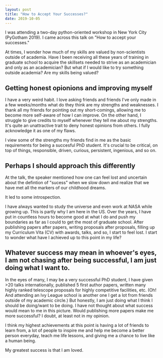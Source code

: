 ```yaml
---
layout: post
title: "How to Accept Your Successes?"
date: 2019-10-05
---
```


I was attending a two-day python-oriented workshop in New York City (PyGotham 2019). I came across this talk on "How to accept your successes."

At times, I wonder how much of my skills are valued by non-scientists outside of academia. Have I been receiving all these years of training in graduate school to acquire the skillsets needed to strive as an academician and only as an academician? But what if I would like to try something outside academia? Are my skills being valued? 

## Getting honest opionions and improving myself
I have a very weird habit. I love asking friends and friends I've only made in a few weeks/months what do they think are my strengths and weaknesses. I thank all my friends for pointing out my short-comings, allowing me to become more self-aware of how I can improve. On the other hand, I struggle to give credits to myself whenever they tell me about my strengths. It's quite an unattractive trait to deny honest opinions from others. I fully acknowledge it as one of my flaws. 

I view some of the strengths my friends find in me as the basic requirements for being a succesful PhD student. It's crucial to be critical, on top of things, responsible, driven, curious, persistent, ingenious, and so on. 

## Perhaps I should approach this differently
At the talk, the speaker mentioned how one can feel lost and uncertain about the defintion of "sucess" when we slow down and realize that we have met all the markers of our childhood dreams. 

It led to some introspection. 

I have always wanted to study the universe and even work at NASA while growing up. This is partly why I am here in the US. Over the years, I have put in countless hours to become good at what I do and push my boundaries as far as I could to get the most of graduate school. After publishing papers after papers, writing proposals after proposals, filling up my Curriculum Vita (CV) with awards, talks, and so, I start to feel lost. I start to wonder what have I achieved up to this point in my life? 

## Whatever success may mean in whoever's eyes, I am not chasing after being successful, I am just doing what I want to.
In the eyes of many, I may be a very successful PhD student, I have given >20 talks internationally, published 5 first author papers, written many highly ranked telescope proposals for highly competitive facilities, etc. (Oh! And attending an Ivy League school is another one I get a lot from friends outside of my academic circle.) But honestly, I am just doing what I think I should be doing/want to be doing. I have not thought about what success would mean to me in this picture. Would publishing more papers make me more successful? I doubt, at least not in my opinion. 

I think my highest achievements at this point is having a lot of friends to learn from, a lot of people to inspire me and help me become a better person everyday, teach me life lessons, and giving me a chance to live like a human being. 

My greatest success is that I am loved.






